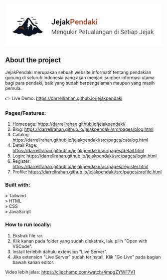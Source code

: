 <div align='center'><img src="./src/assets/logo-readme.png"/></div>

<h2>About the project</h2>

<p>JejakPendaki merupakan sebuah website informatif tentang pendakian gunung di seluruh Indonesia yang akan menjadi sumber informasi utama bagi para pendaki, baik yang sudah berpengalaman maupun yang masih pemula.</p>

👉 Live Demo: <a href='https://darrellrahan.github.io/jejakpendaki/'>https://darrellrahan.github.io/jejakpendaki</a>

<h3>Pages/Features:</h3>

1. Homepage: https://darrellrahan.github.io/jejakpendaki/ <br>
2. Blog: https://darrellrahan.github.io/jejakpendaki/src/pages/blog.html <br>
3. Catalog: https://darrellrahan.github.io/jejakpendaki/src/pages/catalog.html <br>
4. Detail Page: https://darrellrahan.github.io/jejakpendaki/src/pages/detail.html <br>
5. Login: https://darrellrahan.github.io/jejakpendaki/src/pages/login.html <br>
6. Register: https://darrellrahan.github.io/jejakpendaki/src/pages/register.html <br>
7. Profile: https://darrellrahan.github.io/jejakpendaki/src/pages/profile.html <br>

<h3>Built with:</h3>

» Tailwind <br>
» HTML <br>
» CSS <br>
» JavaScript

<h3>How to run locally:</h3>

1. Ekstrak file rar. <br>
2. Klik kanan pada folder yang sudah diekstrak, lalu pilih "Open with VSCode". <br>
3. Install terlebih dahulu extension "Live Server". <br>
4. Jika extension "Live Server" sudah terinstall, Klik "Go Live" pada bagian bawah kanan editor. <br>

Video lebih jelas: https://clipchamp.com/watch/4mpgZYWF7V1
